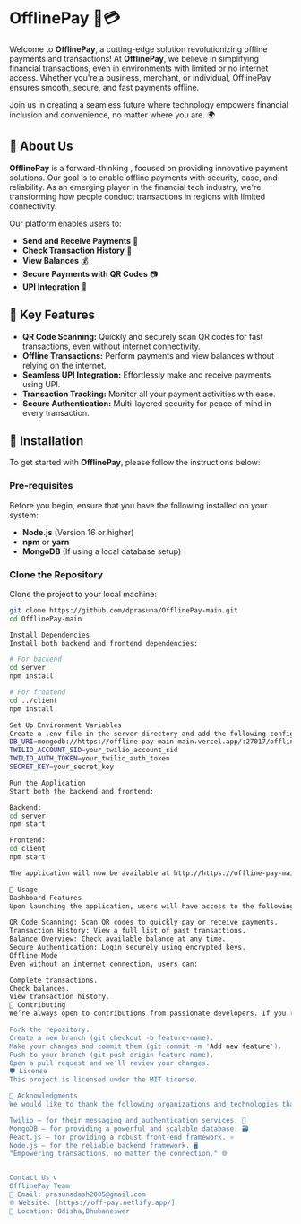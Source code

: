 # **OfflinePay** 🚀💳

Welcome to **OfflinePay**, a cutting-edge solution revolutionizing offline payments and transactions! At **OfflinePay**, we believe in simplifying financial transactions, even in environments with limited or no internet access. Whether you're a business, merchant, or individual, OfflinePay ensures smooth, secure, and fast payments offline. 

Join us in creating a seamless future where technology empowers financial inclusion and convenience, no matter where you are. 🌍

## 🏢 **About Us**

**OfflinePay** is a forward-thinking , focused on providing innovative payment solutions. Our goal is to enable offline payments with security, ease, and reliability. As an emerging player in the financial tech industry, we're transforming how people conduct transactions in regions with limited connectivity.

Our platform enables users to:

- **Send and Receive Payments** 📲
- **Check Transaction History** 📜
- **View Balances** 💰
- **Secure Payments with QR Codes** 📷
- **UPI Integration** 🤝

## 🌟 **Key Features**

- **QR Code Scanning:** Quickly and securely scan QR codes for fast transactions, even without internet connectivity. 
- **Offline Transactions:** Perform payments and view balances without relying on the internet.
- **Seamless UPI Integration:** Effortlessly make and receive payments using UPI.
- **Transaction Tracking:** Monitor all your payment activities with ease.
- **Secure Authentication:** Multi-layered security for peace of mind in every transaction.

## 🔧 **Installation**

To get started with **OfflinePay**, please follow the instructions below:

### **Pre-requisites**
Before you begin, ensure that you have the following installed on your system:

- **Node.js** (Version 16 or higher)
- **npm** or **yarn**
- **MongoDB** (If using a local database setup)

### **Clone the Repository**
Clone the project to your local machine:

```bash
git clone https://github.com/dprasuna/OfflinePay-main.git
cd OfflinePay-main

Install Dependencies
Install both backend and frontend dependencies:

# For backend
cd server
npm install

# For frontend
cd ../client
npm install

Set Up Environment Variables
Create a .env file in the server directory and add the following configurations:
DB_URI=mongodb://https://offline-pay-main-main.vercel.app/:27017/offlinepay
TWILIO_ACCOUNT_SID=your_twilio_account_sid
TWILIO_AUTH_TOKEN=your_twilio_auth_token
SECRET_KEY=your_secret_key

Run the Application
Start both the backend and frontend:

Backend:
cd server
npm start

Frontend:
cd client
npm start

The application will now be available at http://https://offline-pay-main-main.vercel.app/:3000. 🎉

📱 Usage
Dashboard Features
Upon launching the application, users will have access to the following features:

QR Code Scanning: Scan QR codes to quickly pay or receive payments.
Transaction History: View a full list of past transactions.
Balance Overview: Check available balance at any time.
Secure Authentication: Login securely using encrypted keys.
Offline Mode
Even without an internet connection, users can:

Complete transactions.
Check balances.
View transaction history.
💼 Contributing
We’re always open to contributions from passionate developers. If you're interested in contributing to OfflinePay, follow these simple steps:

Fork the repository.
Create a new branch (git checkout -b feature-name).
Make your changes and commit them (git commit -m 'Add new feature').
Push to your branch (git push origin feature-name).
Open a pull request and we’ll review your changes.
🛡 License
This project is licensed under the MIT License.

📢 Acknowledgments
We would like to thank the following organizations and technologies that have helped bring OfflinePay to life:

Twilio – for their messaging and authentication services. 📱
MongoDB – for providing a powerful and scalable database. 🗃
React.js – for providing a robust front-end framework. ⚛️
Node.js – for the reliable backend framework. 🖥
"Empowering transactions, no matter the connection." 🌐


Contact Us 📞
OfflinePay Team
📧 Email: prasunadash2005@gmail.com
🌐 Website: [https://off-pay.netlify.app/]
📍 Location: Odisha,Bhubaneswer

